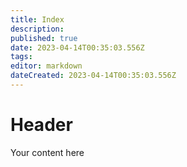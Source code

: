 ```yaml
---
title: Index
description: 
published: true
date: 2023-04-14T00:35:03.556Z
tags: 
editor: markdown
dateCreated: 2023-04-14T00:35:03.556Z
---
```


# Header
Your content here